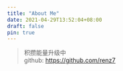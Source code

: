 ```yaml
---
title: "About Me"
date: 2021-04-29T13:52:04+08:00
draft: false
pin: true
---
```

> 积攒能量升级中  
> github: <https://github.com/renz7>
> 